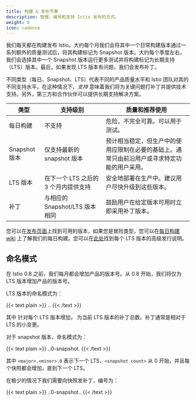 ```yaml
---
title: 构建 & 发布节奏
description: 管理、编号和支持 Istio 发布的方式。
weight: 6
icon: cadence
---
```


我们每天都在构建发布 Istio。大约每个月我们会将其中一个日常构建版本通过一系列额外的质量测试后，将其构建标记为 Snapshot 版本。大约每个季度左右，我们会选择其中一个 Snapshot 版本运行更多测试并将构建标记为长期支持（LTS）版本。最后，如果发现 LTS 版本有问题，我们会发布补丁。

不同类型（每日、Snapshot、LTS）代表不同的产品质量水平和 Istio 团队对其的不同支持水平。在这种情况下，*支持* 意味着我们将为关键问题打补丁并提供技术支持。另外，第三方和合作伙伴可以提供长期支持解决方案。

|类型             | 支持级别                                            | 质量和推荐使用
|-----------------|----------------------------------------------------------|----------------------------
|每日构建      | 不支持                           | 危险，不完全可靠。可以用于测试。
|Snapshot 版本 | 仅支持最新的 snapshot 版本 | 预计相当稳定，但生产中的使用应限制在必要的基础上。通常只由前沿用户或寻求特定功能的用户采用。
|LTS 版本      | 在下一个 LTS 之后的 3 个月内提供支持 | 安全地部署在生产中。建议用户尽快升级到这些版本。
|补丁          | 与相应的 Snapshot/LTS 版本相同 | 鼓励用户在给定版本可用时立即采用补丁版本。

您可以在[发布页面](https://github.com/istio/istio/releases)上找到可用的版本，如果您是冒险类型，您可以在[每日构建 wiki](https://github.com/istio/istio/wiki/Daily-builds) 上了解我们的每日构建。您可以在[此处](/zh/about/notes)找到每个 LTS 版本的高级发行说明。

## 命名模式

在 Istio 0.8 之前，我们每月都会增加产品的版本号。从 0.8 开始，我们将仅为 LTS 版本增加产品的版本号。

LTS 版本的命名模式为：

{{< text plain >}}
<major>.<minor>.<LTS patch level>
{{< /text >}}

其中 <minor> 针对每个 LTS 版本增加，<LTS patch level> 为当前 LTS 版本的补丁总数。补丁通常是相对于 LTS 的小变更。

对于 snapshot 版本，命名模式为：

{{< text plain >}}
<major>.<minor>.0-snapshot.<snapshot count>
{{< /text >}}

其中 `<major>.<minor>.0` 表示下一个 LTS，`<snapshot count>` 从 0 开始，并且每个快照都会增加，直到下一个 LTS。

在极少的情况下我们需要向快照发补丁，编号为：

{{< text plain >}}
<major>.<minor>.0-snapshot.<snapshot count>.<snapshot patch level>
{{< /text >}}
